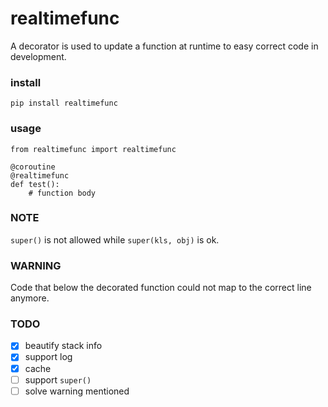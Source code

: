 # realtimefunc
A decorator is used to update a function at runtime to easy correct code in development.

### install
```
pip install realtimefunc
```

### usage
```
from realtimefunc import realtimefunc

@coroutine
@realtimefunc
def test():
    # function body
```

### NOTE
`super()` is not allowed while `super(kls, obj)` is ok.

### WARNING
Code that below the decorated function could not map to the correct line anymore.

### TODO
- [x] beautify stack info
- [x] support log
- [x] cache
- [ ] support `super()`
- [ ] solve warning mentioned
